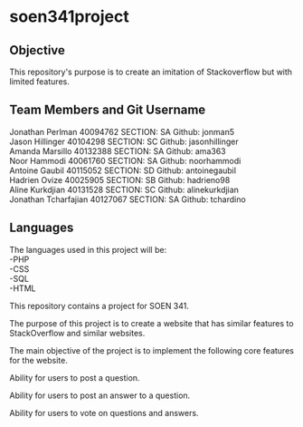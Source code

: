 # soen341project
## Objective
This repository's purpose is to create an imitation of Stackoverflow but with limited features.
## Team Members and Git Username
Jonathan Perlman   40094762    SECTION: SA  Github: jonman5     
Jason Hillinger  40104298           SECTION: SC Github: jasonhillinger  
Amanda Marsillo   40132388       SECTION: SA Github: ama363   
Noor Hammodi 40061760            SECTION: SA Github: noorhammodi  
Antoine Gaubil 40115052            SECTION: SD Github: antoinegaubil   
Hadrien Ovize 40025905             SECTION: SB Github: hadrieno98  
Aline Kurkdjian 40131528           SECTION: SC Github: alinekurkdjian  
Jonathan Tcharfajian 40127067  SECTION: SA Github: tchardino  
## Languages
The languages used in this project will be:  
-PHP  
-CSS  
-SQL  
-HTML  

This repository contains a project for SOEN 341.

The purpose of this project is to create a website that has similar features to StackOverflow and similar websites.

The main objective of the project is to implement the following core features for the website.

Ability for users to post a question.

Ability for users to post an answer to a question.

Ability for users to vote on questions and answers.

